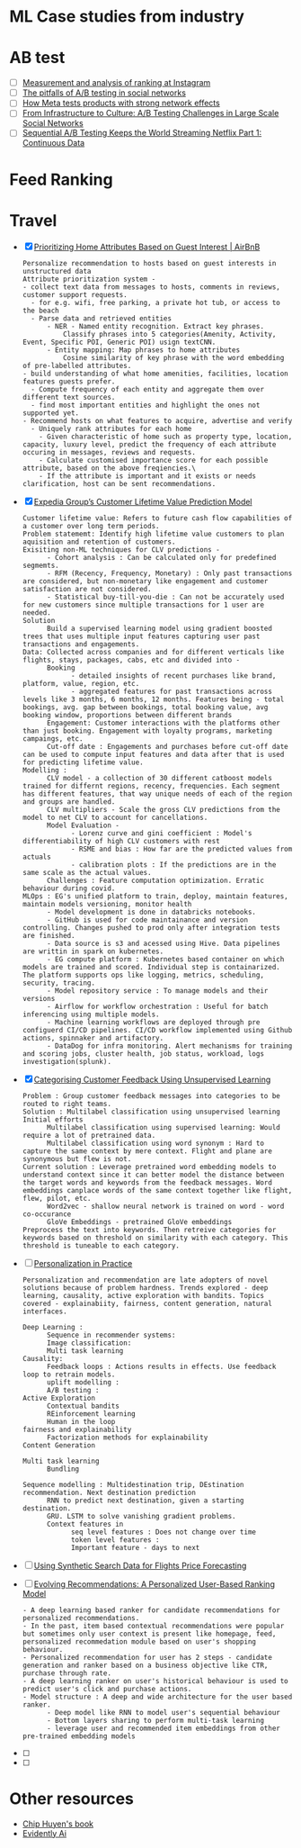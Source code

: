 # ML Case studies from industry

# AB test
- [ ] [Measurement and analysis of ranking at Instagram](https://www.facebook.com/watch/?v=1856120757994353)
- [ ] [The pitfalls of A/B testing in social networks](https://tech.okcupid.com/the-pitfalls-of-a-b-testing-in-social-networks-17d631d7b20d)
- [ ] [How Meta tests products with strong network effects](https://medium.com/@AnalyticsAtMeta/how-meta-tests-products-with-strong-network-effects-96003a056c2c)
- [ ] [From Infrastructure to Culture: A/B Testing Challenges in Large Scale Social Networks ](dl.acm.org/doi/10.1145/2783258.2788602)
- [ ] [Sequential A/B Testing Keeps the World Streaming Netflix Part 1: Continuous Data](https://netflixtechblog.com/sequential-a-b-testing-keeps-the-world-streaming-netflix-part-1-continuous-data-cba6c7ed49df)
# Feed Ranking



# Travel
- [x] [Prioritizing Home Attributes Based on Guest Interest | AirBnB](https://medium.com/airbnb-engineering/prioritizing-home-attributes-based-on-guest-interest-3c49b827e51a)

      Personalize recommendation to hosts based on guest interests in unstructured data
      Attribute prioritization system -
      - collect text data from messages to hosts, comments in reviews, customer support requests.
        - for e.g. wifi, free parking, a private hot tub, or access to the beach
        - Parse data and retrieved entities
            - NER - Named entity recognition. Extract key phrases.
                Classify phrases into 5 categories(Amenity, Activity, Event, Specific POI, Generic POI) usign textCNN.
            - Entity mapping: Map phrases to home attributes
                Cosine similarity of key phrase with the word embedding of pre-labelled attributes.
      - build understanding of what home amenities, facilities, location features guests prefer.
        - Compute frequency of each entity and aggregate them over different text sources.
        - find most important entities and highlight the ones not supported yet.
      - Recommend hosts on what features to acquire, advertise and verify
        - Uniquely rank attributes for each home
          - Given characteristic of home such as property type, location, capacity, luxury level, predict the frequency of each attribute occuring in messages, reviews and requests.
          - Calculate customised importance score for each possible attribute, based on the above freqiencies.\
          - If the attribute is important and it exists or needs clarification, host can be sent recommendations.
- [x] [Expedia Group’s Customer Lifetime Value Prediction Model](https://medium.com/expedia-group-tech/expedia-groups-customer-lifetime-value-prediction-model-7927cdd44342)

      Customer lifetime value: Refers to future cash flow capabilities of a customer over long term periods.
      Problem statememt: Identify high lifetime value customers to plan aquisition and retention of customers.
      Exisiting non-ML techniques for CLV predictions -
            - Cohort analysis : Can be calculated only for predefined segmemts.
            - RFM (Recency, Frequency, Monetary) : Only past transactions are considered, but non-monetary like engagement and customer satisfaction are not considered.
            - Statistical buy-till-you-die : Can not be accurately used for new customers since multiple transactions for 1 user are needed.
      Solution
            Build a supervised learning model using gradient boosted trees that uses multiple input features capturing user past transactions and engagements.
      Data: Collected across companies and for different verticals like flights, stays, packages, cabs, etc and divided into -
            Booking
                  - detailed insights of recent purchases like brand, platform, value, region, etc.
                  - aggregated features for past transactions across levels like 3 months, 6 months, 12 months. Features being - total bookings, avg. gap between bookings, total booking value, avg booking window, proportions between different brands 
            Engagement: Customer interactions with the platforms other than just booking. Engagement with loyalty programs, marketing campaings, etc.
            Cut-off date : Engagements and purchases before cut-off date can be used to compute input features and data after that is used for predicting lifetime value.
      Modelling :
            CLV model - a collection of 30 different catboost models trained for differnt regions, recency, frequencies. Each segment has different features, that way unique needs of each of the region and groups are handled.
            CLV multipliers - Scale the gross CLV predictions from the model to net CLV to account for cancellations.
            Model Evaluation -
                  - Lorenz curve and gini coefficient : Model's differentiability of high CLV customers with rest
                  - RSME and bias : How far are the predicted values from actuals
                  - calibration plots : If the predictions are in the same scale as the actual values.
            Challenges : Feature computation optimization. Erratic behaviour during covid.
      MLOps : EG's unified platform to train, deploy, maintain features, maintain models versioning, monitor health
            - Model development is done in databricks notebooks.
            - GitHub is used for code maintainance and version controlling. Changes pushed to prod only after integration tests are finished.
            - Data source is s3 and acessed using Hive. Data pipelines are writtin in spark on kubernetes.
            - EG compute platform : Kubernetes based container on which models are trained and scored. Individual step is containarized. The platform supports ops like logging, metrics, scheduling, security, tracing.
            - Model repository service : To manage models and their versions
            - Airflow for workflow orchestration : Useful for batch inferencing using multiple models.
            - Machine learning workflows are deployed through pre configuerd CI/CD pipelines. CI/CD workflow implemented using Github actions, spinnaker and artifactory.
            - DataDog for infra monitoring. Alert mechanisms for training and scoring jobs, cluster health, job status, workload, logs investigation(splunk).
       
- [x] [Categorising Customer Feedback Using Unsupervised Learning](https://medium.com/expedia-group-tech/categorising-customer-feedback-using-unsupervised-learning-8608c1e62d48)

      Problem : Group customer feedback messages into categories to be routed to right teams.
      Solution : Multilabel classification using unsupervised learning
      Initial efforts
            Multilabel classification using supervised learning: Would require a lot of pretrained data.
            Multilabel classification using word synonym : Hard to capture the same context by mere context. Flight and plane are synonymous but flew is not.
      Current solution : Leverage pretrained word embedding models to understand context since it can better model the distance between the target words and keywords from the feedback messages. Word embeddings canplace words of the same context together like flight, flew, pilot, etc.
            Word2vec - shallow neural network is trained on word - word co-occurance
            GloVe Embeddings - pretrained GloVe embeddings
      Preprocess the text into keywords. Then retreive categories for keywords based on threshold on similarity with each category. This threshold is tuneable to each category.
            
- [ ] [Personalization in Practice](https://booking.ai/personalization-in-practice-2bb4bc680eb3)

      Personalization and recommendation are late adopters of novel solutions because of problem hardness. Trends explored - deep learning, causality, active exploration with bandits. Topics covered - explainabiity, fairness, content generation, natural interfaces.

      Deep Learning :
            Sequence in recommender systems:
            Image classification:
            Multi task learning
      Causality:
            Feedback loops : Actions results in effects. Use feedback loop to retrain models.
            uplift modelling :
            A/B testing :
      Active Exploration
            Contextual bandits
            REinforcement learning
            Human in the loop
      fairness and explainability
            Factorization methods for explainability
      Content Generation

      Multi task learning
            Bundling

      Sequence modelling : Multidestination trip, DEstination recommendation. Next destination prediction
            RNN to predict next destination, given a starting destination.
            GRU. LSTM to solve vanishing gradient problems.
            Context features in
                  seq level features : Does not change over time
                  token level features :
                  Important feature - days to next
      
- [ ] [Using Synthetic Search Data for Flights Price Forecasting](https://medium.com/expedia-group-tech/using-synthetic-search-data-for-flights-price-forecasting-4cf3277afdaf)
- [ ] [Evolving Recommendations: A Personalized User-Based Ranking Model](https://innovation.ebayinc.com/tech/engineering/evolving-recommendations-a-personalized-user-based-ranking-model/)

      - A deep learning based ranker for candidate recommendations for personalized recommendations.
      - In the past, item based contextual recommendations were popular but sometimes only user context is present like homepage, feed, personalized recommedation module based on user's shopping behaviour.
      - Personalized recommendation for user has 2 steps - candidate generation and ranker based on a business objective like CTR, purchase through rate.
      - A deep learning ranker on user's historical behaviour is used to predict user's click and purchase actions.
      - Model structure : A deep and wide architecture for the user based ranker.
            - Deep model like RNN to model user's sequential behaviour
            - Bottom layers sharing to perform multi-task learning
            - leverage user and recommended item embeddings from other pre-trained embedding models  
- [ ] 

      
- [ ] 

# Other resources
- [Chip Huyen's book](https://github.com/chiphuyen/machine-learning-systems-design/blob/master/content/case-studies.md)
- [Evidently Ai](https://www.evidentlyai.com/ml-system-design)
